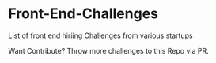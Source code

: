 # Front-End-Challenges
List of front end hiriing Challenges from various startups


Want Contribute?
Throw more challenges to this Repo via PR.
